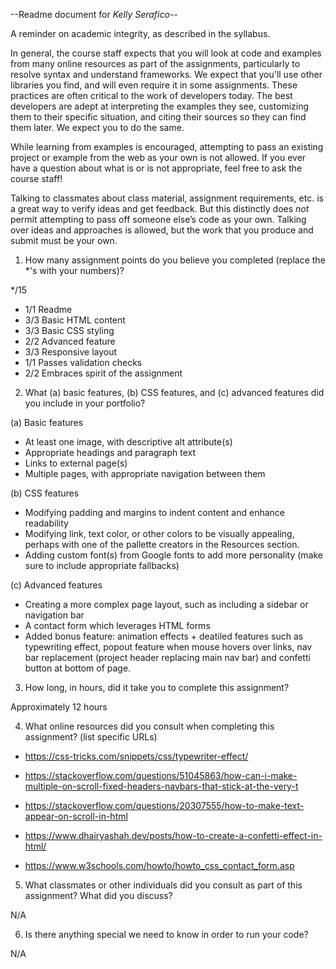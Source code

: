 --Readme document for *Kelly Serafico*--

A reminder on academic integrity, as described in the syllabus.

In general, the course staff expects that you will look at code and examples from many online resources as part of the assignments, particularly to resolve syntax and understand frameworks. We expect that you'll use other libraries you find, and will even require it in some assignments. These practices are often critical to the work of developers today. The best developers are adept at interpreting the examples they see, customizing them to their specific situation, and citing their sources so they can find them later. We expect you to do the same.

While learning from examples is encouraged, attempting to pass an existing project or example from the web as your own is not allowed. If you ever have a question about what is or is not appropriate, feel free to ask the course staff!

Talking to classmates about class material, assignment requirements, etc. is a great way to verify ideas and get feedback. But this distinctly does *not* permit attempting to pass off someone else’s code as your own. Talking over ideas and approaches is allowed, but the work that you produce and submit must be your own.

1. How many assignment points do you believe you completed (replace the *'s with your numbers)?

*/15
- 1/1 Readme
- 3/3 Basic HTML content
- 3/3 Basic CSS styling
- 2/2 Advanced feature
- 3/3 Responsive layout
- 1/1 Passes validation checks
- 2/2 Embraces spirit of the assignment

2. What (a) basic features, (b) CSS features, and (c) advanced features did you include in your portfolio?

(a) Basic features

- At least one image, with descriptive alt attribute(s)
- Appropriate headings and paragraph text
- Links to external page(s)
- Multiple pages, with appropriate navigation between them

(b) CSS features

- Modifying padding and margins to indent content and enhance readability
- Modifying link, text color, or other colors to be visually appealing, perhaps with one of the pallette creators in the Resources section.
- Adding custom font(s) from Google fonts to add more personality (make sure to include appropriate fallbacks)

(c) Advanced features

- Creating a more complex page layout, such as including a sidebar or navigation bar
- A contact form which leverages HTML forms
- Added bonus feature: animation effects + deatiled features such as typewriting effect, popout feature when mouse hovers over links, nav bar replacement (project header replacing main nav bar) and confetti button at bottom of page.

3. How long, in hours, did it take you to complete this assignment?

Approximately 12 hours

4. What online resources did you consult when completing this assignment? (list specific URLs)

- https://css-tricks.com/snippets/css/typewriter-effect/

- https://stackoverflow.com/questions/51045863/how-can-i-make-multiple-on-scroll-fixed-headers-navbars-that-stick-at-the-very-t

- https://stackoverflow.com/questions/20307555/how-to-make-text-appear-on-scroll-in-html

- https://www.dhairyashah.dev/posts/how-to-create-a-confetti-effect-in-html/

- https://www.w3schools.com/howto/howto_css_contact_form.asp

5. What classmates or other individuals did you consult as part of this assignment? What did you discuss?

N/A

6. Is there anything special we need to know in order to run your code?
   
N/A
